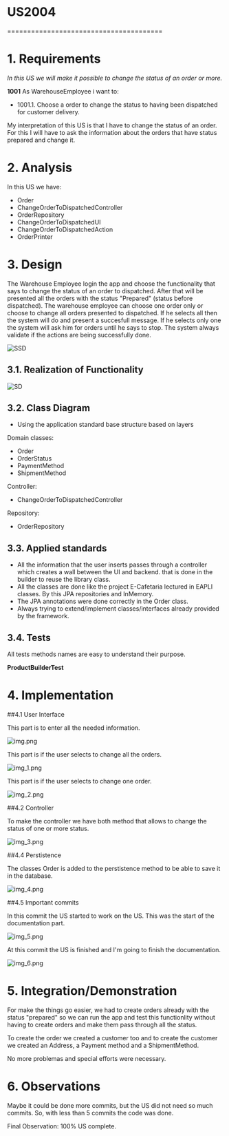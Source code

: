 # US2004
=======================================


# 1. Requirements

*In this US we will make it possible to change the status of an order or more.*

**1001** As WarehouseEmployee i want to:

- 1001.1. Choose a order to change the status to having been dispatched for customer delivery.

My interpretation of this US is that I have to change the status of an order. For this I will have to ask the information
about the orders that have status prepared and change it.

# 2. Analysis

In this US we have:

* Order
* ChangeOrderToDispatchedController
* OrderRepository
* ChangeOrderToDispatchedUI
* ChangeOrderToDispatchedAction
* OrderPrinter

# 3. Design

The Warehouse Employee login the app and choose the functionality that says to change the status of an order to 
dispatched. After that will be presented all the orders with the status "Prepared" (status before dispatched). 
The warehouse employee can choose one order only or choose to change all orders presented to dispatched.
If he selects all then the system will do and present a succesfull message. If he selects only one the system will ask 
him for orders until he says to stop. The system always validate if the actions are being successfully done.

![SSD](SSD.svg)

## 3.1. Realization of Functionality

![SD](SD.svg)

## 3.2. Class Diagram

* Using the application standard base structure based on layers

Domain classes:
* Order
* OrderStatus
* PaymentMethod
* ShipmentMethod

Controller: 
* ChangeOrderToDispatchedController

Repository: 
* OrderRepository

## 3.3. Applied standards

- All the information that the user inserts passes through a controller which creates a wall between the UI and backend.
  that is done in the builder to reuse the library class.
- All the classes are done like the project E-Cafetaria lectured in EAPLI classes.
  By this JPA repositories and InMemory.
- The JPA annotations were done correctly in the Order class.
- Always trying to extend/implement classes/interfaces already provided by the framework.

## 3.4. Tests

All tests methods names are easy to understand their purpose.

**ProductBuilderTest**


# 4. Implementation

##4.1 User Interface

This part is to enter all the needed information.

![img.png](img.png)

This part is if the user selects to change all the orders.

![img_1.png](img_1.png)

This part is if the user selects to change one order.

![img_2.png](img_2.png)

##4.2 Controller

To make the controller we have both method that allows to change the status of one or more status.

![img_3.png](img_3.png)

##4.4 Perstistence

The classes Order is added to the perstistence method to be able to save it in the database.

![img_4.png](img_4.png)

##4.5 Important commits

In this commit the US started to work on the US. This was the start of the documentation part.

![img_5.png](img_5.png)

At this commit the US is finished and I'm going to finish the documentation.

![img_6.png](img_6.png)

# 5. Integration/Demonstration

For make the things go easier, we had to create orders already with the status "prepared" so we can run the app 
and test this functionlity without having to create orders and make them pass through all the status.

To create the order we created a customer too and to create the customer we created an Address, a Payment method and a 
ShipmentMethod.

No more problemas and special efforts were necessary.

# 6. Observations

Maybe it could be done more commits, but the US did not need so much commits. So, with less than 5 commits the code was
done.

Final Observation: 100% US complete.


